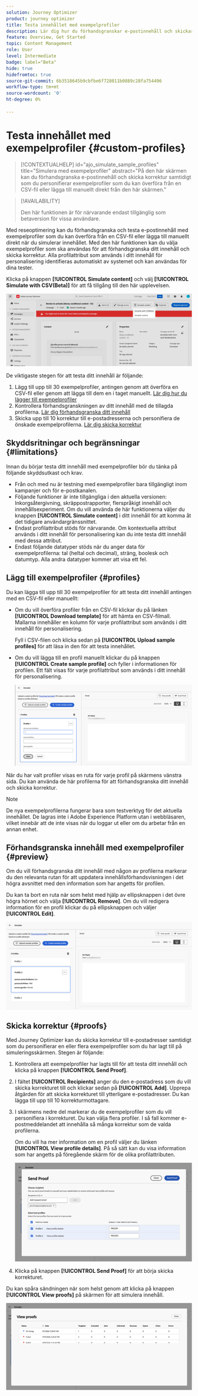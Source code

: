 ```yaml
---
solution: Journey Optimizer
product: journey optimizer
title: Testa innehållet med exempelprofiler
description: Lär dig hur du förhandsgranskar e-postinnehåll och skickar korrektur med exempelprofiler.
feature: Overview, Get Started
topic: Content Management
role: User
level: Intermediate
badge: label="Beta"
hide: true
hidefromtoc: true
source-git-commit: 6b3518645b9cbfbe6f728011b0889c28fa754496
workflow-type: tm+mt
source-wordcount: '0'
ht-degree: 0%

---
```



# Testa innehållet med exempelprofiler {#custom-profiles}

>[!CONTEXTUALHELP]
>id="ajo_simulate_sample_profiles"
>title="Simulera med exempelprofiler"
>abstract="På den här skärmen kan du förhandsgranska e-postinnehåll och skicka korrektur samtidigt som du personifierar exempelprofiler som du kan överföra från en CSV-fil eller lägga till manuellt direkt från den här skärmen."


<!--ATTENTE CONFIRMATION 

- nom (custom/sample)
- campaigns/journeys ou que campaigns

-->

>[!AVAILABILITY]
>
>Den här funktionen är för närvarande endast tillgänglig som betaversion för vissa användare.

Med reseoptimering kan du förhandsgranska och testa e-postinnehåll med exempelprofiler som du kan överföra från en CSV-fil eller lägga till manuellt direkt när du simulerar innehållet. Med den här funktionen kan du välja exempelprofiler som ska användas för att förhandsgranska ditt innehåll och skicka korrektur. Alla profilattribut som används i ditt innehåll för personalisering identifieras automatiskt av systemet och kan användas för dina tester.

Klicka på knappen **[!UICONTROL Simulate content]** och välj **[!UICONTROL Simulate with CSV(Beta)]** för att få tillgång till den här upplevelsen.

![](assets/simulate-sample.png)


De viktigaste stegen för att testa ditt innehåll är följande:

1. Lägg till upp till 30 exempelprofiler, antingen genom att överföra en CSV-fil eller genom att lägga till dem en i taget manuellt. [Lär dig hur du lägger till exempelprofiler](#profiles)
1. Kontrollera förhandsgranskningen av ditt innehåll med de tillagda profilerna. [Lär dig förhandsgranska ditt innehåll](#preview)
1. Skicka upp till 10 korrektur till e-postadresserna och personifiera de önskade exempelprofilerna. [Lär dig skicka korrektur](#proofs)


## Skyddsritningar och begränsningar {#limitations}

Innan du börjar testa ditt innehåll med exempelprofiler bör du tänka på följande skyddsutkast och krav.

* Från och med nu är testning med exempelprofiler bara tillgängligt inom kampanjer och för e-postkanalen.
* Följande funktioner är inte tillgängliga i den aktuella versionen: Inkorgsåtergivning, skräppostrapporter, flerspråkigt innehåll och innehållsexperiment. Om du vill använda de här funktionerna väljer du knappen **[!UICONTROL Simulate content]** i ditt innehåll för att komma åt det tidigare användargränssnittet.
* Endast profilattribut stöds för närvarande. Om kontextuella attribut används i ditt innehåll för personalisering kan du inte testa ditt innehåll med dessa attribut.
* Endast följande datatyper stöds när du anger data för exempelprofilerna: tal (heltal och decimal), sträng, boolesk och datumtyp. Alla andra datatyper kommer att visa ett fel.

## Lägg till exempelprofiler {#profiles}

Du kan lägga till upp till 30 exempelprofiler för att testa ditt innehåll antingen med en CSV-fil eller manuellt:

* Om du vill överföra profiler från en CSV-fil klickar du på länken **[!UICONTROL Download template]** för att hämta en CSV-filmall. Mallarna innehåller en kolumn för varje profilattribut som används i ditt innehåll för personalisering.

  Fyll i CSV-filen och klicka sedan på **[!UICONTROL Upload sample profiles]** för att läsa in den för att testa innehållet.

* Om du vill lägga till en profil manuellt klickar du på knappen **[!UICONTROL Create sample profile]** och fyller i informationen för profilen. Ett fält visas för varje profilattribut som används i ditt innehåll för personalisering.

  ![](assets/simulate-custom-add.png)

När du har valt profiler visas en ruta för varje profil på skärmens vänstra sida. Du kan använda de här profilerna för att förhandsgranska ditt innehåll och skicka korrektur.

>[!NOTE]
>
>De nya exempelprofilerna fungerar bara som testverktyg för det aktuella innehållet. De lagras inte i Adobe Experience Platform utan i webbläsaren, vilket innebär att de inte visas när du loggar ut eller om du arbetar från en annan enhet.

## Förhandsgranska innehåll med exempelprofiler {#preview}

Om du vill förhandsgranska ditt innehåll med någon av profilerna markerar du den relevanta rutan för att uppdatera innehållsförhandsvisningen i det högra avsnittet med den information som har angetts för profilen.

Du kan ta bort en ruta när som helst med hjälp av ellipsknappen i det övre högra hörnet och välja **[!UICONTROL Remove]**. Om du vill redigera information för en profil klickar du på ellipsknappen och väljer **[!UICONTROL Edit]**.

![](assets/simulate-custom-boxes.png)

## Skicka korrektur {#proofs}

Med Journey Optimizer kan du skicka korrektur till e-postadresser samtidigt som du personifierar en eller flera exempelprofiler som du har lagt till på simuleringsskärmen. Stegen är följande:

1. Kontrollera att exempelprofiler har lagts till för att testa ditt innehåll och klicka på knappen **[!UICONTROL Send Proof]**.

1. I fältet **[!UICONTROL Recipients]** anger du den e-postadress som du vill skicka korrekturet till och klickar sedan på **[!UICONTROL Add]**. Upprepa åtgärden för att skicka korrekturet till ytterligare e-postadresser. Du kan lägga till upp till 10 korrekturmottagare.

1. I skärmens nedre del markerar du de exempelprofiler som du vill personifiera i korrekturet. Du kan välja flera profiler. I så fall kommer e-postmeddelandet att innehålla så många korrektur som de valda profilerna.

   Om du vill ha mer information om en profil väljer du länken **[!UICONTROL View profile details]**. På så sätt kan du visa information som har angetts på föregående skärm för de olika profilattributen.

   ![](assets/simulate-custom-proofs.png)

1. Klicka på knappen **[!UICONTROL Send Proof]** för att börja skicka korrekturet.

Du kan spåra sändningen när som helst genom att klicka på knappen **[!UICONTROL View proofs]** på skärmen för att simulera innehåll.

![](assets/simulate-custom-sent-proofs.png)
